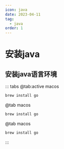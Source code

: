 ```yaml
---
icon: java
date: 2023-04-11
tag:
  - java
order: 1
---
```


# 安装java

## 安装java语言环境
::: tabs
@tab:active macos
```bash
brew install go
```
@tab macos
```bash
brew install go
```
@tab macos
```bash
brew install go
```
:::